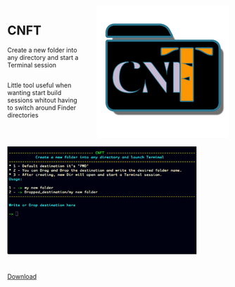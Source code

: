 <img style="float: right; margin-left: 30px; margin-bottom: 20px;" width="300" height="300" src="images/logo.png" align="right">

# CNFT
Create a new folder into any directory and start a Terminal session

##
Little tool useful when wanting start build sessions whitout having to switch around Finder directories

#
<img src="images/image.png" width="430" height="245">


#
[Download](https://raw.githubusercontent.com/LAbyOne/CNFT/main/CNFT.dmg)
